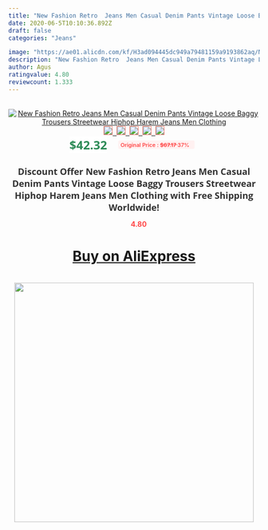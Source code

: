 ```yaml
---
title: "New Fashion Retro  Jeans Men Casual Denim Pants Vintage Loose Baggy Trousers Streetwear Hiphop Harem Jeans Men Clothing"
date: 2020-06-5T10:10:36.892Z
draft: false
categories: "Jeans"

image: "https://ae01.alicdn.com/kf/H3ad094445dc949a79481159a9193862aq/New-Fashion-Retro-Jeans-Men-Casual-Denim-Pants-Vintage-Loose-Baggy-Trousers-Streetwear-Hiphop-Harem-Jeans.jpg"
description: "New Fashion Retro  Jeans Men Casual Denim Pants Vintage Loose Baggy Trousers Streetwear Hiphop Harem Jeans Men Clothing"
author: Agus
ratingvalue: 4.80
reviewcount: 1.333
---
```

<br>
<div style="text-align: center;">
<a href="https://s.click.aliexpress.com/e/_9ziUxF" target="_blank" rel="nofollow noopener noreferrer"><img alt="New Fashion Retro  Jeans Men Casual Denim Pants Vintage Loose Baggy Trousers Streetwear Hiphop Harem Jeans Men Clothing" class="magnifier-image" src="https://ae01.alicdn.com/kf/H3ad094445dc949a79481159a9193862aq/New-Fashion-Retro-Jeans-Men-Casual-Denim-Pants-Vintage-Loose-Baggy-Trousers-Streetwear-Hiphop-Harem-Jeans.jpg_640x640.jpg">
<br>
<img style="border:1px solid salmon" src="https://ae01.alicdn.com/kf/H3ad094445dc949a79481159a9193862aq/New-Fashion-Retro-Jeans-Men-Casual-Denim-Pants-Vintage-Loose-Baggy-Trousers-Streetwear-Hiphop-Harem-Jeans.jpg_120x120.jpg">&nbsp;&nbsp;<img style="border:1px solid salmon" src="https://ae01.alicdn.com/kf/Ha9a572c8a11840d3b1ecbee0017306645/New-Fashion-Retro-Jeans-Men-Casual-Denim-Pants-Vintage-Loose-Baggy-Trousers-Streetwear-Hiphop-Harem-Jeans.jpg_120x120.jpg">&nbsp;&nbsp;<img style="border:1px solid salmon" src="https://ae01.alicdn.com/kf/Hf198be24f82e49f5b6be6280714547ddt/New-Fashion-Retro-Jeans-Men-Casual-Denim-Pants-Vintage-Loose-Baggy-Trousers-Streetwear-Hiphop-Harem-Jeans.jpg_120x120.jpg">&nbsp;&nbsp;<img style="border:1px solid salmon" src="_120x120.jpg">&nbsp;&nbsp;<img style="border:1px solid salmon" src="https://ae01.alicdn.com/kf/Hf90589836efd4e2f922e10d6efd19148N/New-Fashion-Retro-Jeans-Men-Casual-Denim-Pants-Vintage-Loose-Baggy-Trousers-Streetwear-Hiphop-Harem-Jeans.jpg_120x120.jpg"></a></div><br0>
<div style="text-align: center;"><span style="background-color: white; border: 0px; box-sizing: border-box; color: seagreen; display: inline-block; font-family: &quot;open sans&quot; , &quot;arial&quot; , &quot;helvetica&quot; , sans-serif , &quot;heiti&quot;; font-size: 24px; font-stretch: inherit; font-weight: 700; line-height: inherit; margin: 0px 10px 0px 0px; padding: 0px; vertical-align: middle;">$42.32 </span>
<span style="background: rgb(255 , 241 , 241); border-radius: 3px; border: 0px; box-sizing: border-box; color: #ff4747; display: inline-block; font-family: inherit; font-size: 12px; font-stretch: inherit; font-style: inherit; font-variant: inherit; font-weight: 600; line-height: inherit; margin: 0px; padding: 2px 5px; transform: scale(0.9); vertical-align: middle;">Original Price : <b style="text-decoration: line-through;">$67.17 </b> 37%&nbsp;&nbsp;</span></div>
<h1 style="color: #333333; display: inline-block; font-family: &quot;open sans&quot; , &quot;arial&quot; , &quot;helvetica&quot; , sans-serif , &quot;heiti&quot;; font-size: 18px; font-stretch: inherit; font-weight: 700; text-align: center;">Discount Offer New Fashion Retro  Jeans Men Casual Denim Pants Vintage Loose Baggy Trousers Streetwear Hiphop Harem Jeans Men Clothing with Free Shipping Worldwide!</h1>
<div style="color: #ff4747; text-align: center;">
<img src="https://4.bp.blogspot.com/-M0ZcTcb-5uY/XleCXlxnR4I/AAAAAAAAAEc/OrjgMkXV1oMQFaCRZj5HQwOCBcu3w1FegCPcBGAYYCw/s1600/star.png" style="height: 15px;">&nbsp;<b>4.80</b></div>
<div class="button_cont" align="center"><a class="buynow_a" href="https://s.click.aliexpress.com/e/_9ziUxF" target="_blank" rel="nofollow noopener noreferrer"><H1>Buy on AliExpress</H1></a></div><br>
<div class="separator" style="clear: both; text-align: center;">
<img src="https://lh3.googleusercontent.com/-pTy5HemUv9M/XlePHvY0dAI/AAAAAAAAAE4/0nX5iRUoIWY8eMW9Dpxeirr157OZliDIgCLcBGAsYHQ/s1600/badge.gif" width="480">
</div>
